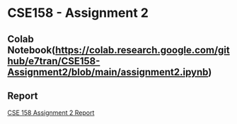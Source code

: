 # CSE158 - Assignment 2

## Colab Notebook(https://colab.research.google.com/github/e7tran/CSE158-Assignment2/blob/main/assignment2.ipynb)

## Report 

[CSE 158 Assignment 2 Report](https://docs.google.com/document/d/12clpyATcstmyn9LRVKeZ-L4uCJ7YoJI8-BJ2PGvcE8U/edit?tab=t.0)
